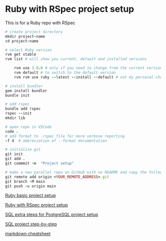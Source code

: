 # Ruby with RSpec project setup

This is for a Ruby repo with RSpec

```ruby
# create project directory
mkdir project-name
cd project-name

# select Ruby version
rvm get stable
rvm list # will show you current, default and installed versions

    rvm use 3.0.0 # only if you need to change from the current version
    rvm default # to switch to the default version
    rvm rvm use ruby --latest --install --default # not my personal choice!

# install bundler
gem install bundler
bundle init

# add rspec
bundle add rspec
rspec --init
mkdir lib

# open repo in VSCode
code .
# add format to .rspec file for more verbose reporting
-f d  # abbreviation of --format documentation

# initialise git
git init
git add .
git commmit -m  "Project setup"

# make a new parallel repo on GitHub with no README and copy the following from there
git remote add origin <YOUR_REMOTE_ADDRESS>.git
git branch -M main
git push -u origin main

```

[Ruby basic project setup](https://github.com/pablisch/project-setup/blob/main/ruby_basic.md)

[Ruby with RSpec project setup](https://github.com/pablisch/project-setup/blob/main/ruby_with_rspec.md)

[SQL extra steps for PostgreSQL project setup](https://github.com/pablisch/project-setup/blob/main/sql_extra_steps_for_postgresql.md)

[SQL project step-by-step](https://github.com/pablisch/project-setup/blob/main/sql_project_step_by_step.md)


[markdown cheatsheet](https://github.com/adam-p/markdown-here/wiki/Markdown-Cheatsheet)
